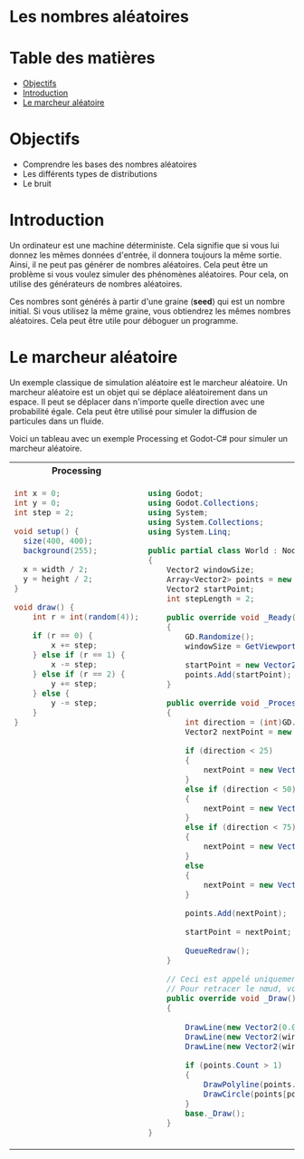 # Les nombres aléatoires <!-- omit in toc -->

# Table des matières <!-- omit in toc -->
- [Objectifs](#objectifs)
- [Introduction](#introduction)
- [Le marcheur aléatoire](#le-marcheur-aléatoire)

# Objectifs
- Comprendre les bases des nombres aléatoires
- Les différents types de distributions
- Le bruit

# Introduction
Un ordinateur est une machine déterministe. Cela signifie que si vous lui donnez les mêmes données d'entrée, il donnera toujours la même sortie. Ainsi, il ne peut pas générer de nombres aléatoires. Cela peut être un problème si vous voulez simuler des phénomènes aléatoires. Pour cela, on utilise des générateurs de nombres aléatoires.

Ces nombres sont générés à partir d'une graine (**seed**) qui est un nombre initial. Si vous utilisez la même graine, vous obtiendrez les mêmes nombres aléatoires. Cela peut être utile pour déboguer un programme.

# Le marcheur aléatoire
Un exemple classique de simulation aléatoire est le marcheur aléatoire. Un marcheur aléatoire est un objet qui se déplace aléatoirement dans un espace. Il peut se déplacer dans n'importe quelle direction avec une probabilité égale. Cela peut être utilisé pour simuler la diffusion de particules dans un fluide.


Voici un tableau avec un exemple Processing et Godot-C#  pour simuler un marcheur aléatoire.

<table>
    <tr>
        <th>Processing</th>
        <th>GDScript</th>
    </tr>
    <tr style="vertical-align:top;">
        <td>

```java
int x = 0;
int y = 0;
int step = 2;

void setup() {
  size(400, 400);
  background(255);

  x = width / 2;
  y = height / 2;
}

void draw() {  
    int r = int(random(4));

    if (r == 0) {
        x += step;
    } else if (r == 1) {
        x -= step;
    } else if (r == 2) {
        y += step;
    } else {
        y -= step;
    }
}
```

</td>

<td>

```csharp
using Godot;
using Godot.Collections;
using System;
using System.Collections;
using System.Linq;

public partial class World : Node2D
{
	Vector2 windowSize;
	Array<Vector2> points = new Array<Vector2>();
	Vector2 startPoint;
	int stepLength = 2;

	public override void _Ready()
	{
		GD.Randomize();
		windowSize = GetViewport().GetVisibleRect().Size;

		startPoint = new Vector2(windowSize.X / 2, windowSize.Y / 2);
		points.Add(startPoint);
	}

	public override void _Process(double delta)
	{
		int direction = (int)GD.RandRange(0, 100);
		Vector2 nextPoint = new Vector2(0, 0);

		if (direction < 25)
		{
			nextPoint = new Vector2(startPoint.X + stepLength, startPoint.Y);
		}
		else if (direction < 50)
		{
			nextPoint = new Vector2(startPoint.X - stepLength, startPoint.Y);
		}
		else if (direction < 75)
		{
			nextPoint = new Vector2(startPoint.X, startPoint.Y + stepLength);
		}
		else
		{
			nextPoint = new Vector2(startPoint.X, startPoint.Y - stepLength);
		}		

		points.Add(nextPoint);

		startPoint = nextPoint;

		QueueRedraw();
	}

    // Ceci est appelé uniquement lorsque le nœud est ajouté à la scène.
	// Pour retracer le nœud, vous devez appeler QueueRedraw() ou update().
    public override void _Draw()
    {
		
		DrawLine(new Vector2(0.0f, 0.0f), windowSize, Colors.Green, 1.0f);
    	DrawLine(new Vector2(windowSize.X, 0f), new Vector2(0f, windowSize.Y), Colors.Green, 2.0f);
    	DrawLine(new Vector2(windowSize.X / 2, 0.0f), new Vector2(windowSize.X / 2, windowSize.Y), Colors.Green, 3.0f);

		if (points.Count > 1)
		{
			DrawPolyline(points.ToArray(), Colors.Red, 2f);
			DrawCircle(points[points.Count - 1], 4.0f, Colors.White);
		}
        base._Draw();
    }
}
```

</td>
</tr>
</table>

